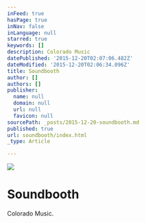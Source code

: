 ```yaml
---
inFeed: true
hasPage: true
inNav: false
inLanguage: null
starred: true
keywords: []
description: Colorado Music
datePublished: '2015-12-20T02:07:06.482Z'
dateModified: '2015-12-20T02:06:34.096Z'
title: Soundbooth
author: []
authors: []
publisher:
  name: null
  domain: null
  url: null
  favicon: null
sourcePath: _posts/2015-12-20-soundbooth.md
published: true
url: soundbooth/index.html
_type: Article

---
```

![](https://the-grid-user-content.s3-us-west-2.amazonaws.com/db765c0b-e004-4c7e-857a-eb3d65093529.png)

# Soundbooth

Colorado Music.